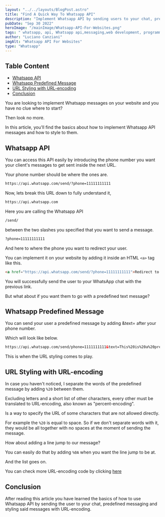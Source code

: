 ```yaml
---
layout: "../../layouts/BlogPost.astro"
title: "Find A Quick Way To Whatsapp API"
description: "Implement Whatsapp API by sending users to your chat, predefined messaging, and styling messages with URL-encoding."
pubDate: "Sep 30 2022"
heroImage: "/mainImage/Whatsapp-API-For-Websites.png"
tags: " whatsapp, api, Whatsapp api,messaging,web development, programming"
author: "Luciano Canziani"
imgAlt: "Whatsapp API For Websites"
type: "Whatsapp"
---
```


## Table Content

- <a href="#Whatsapp-API" class="table-content-item">Whatsapp API</a>
- <a href="#Predefined-Message" class="table-content-item">Whatsapp Predefined Message</a>
- <a href="#URL-encoding" class="table-content-item">URL Styling with URL-encoding</a>
- <a href="#Conclusion" class="table-content-item">Conclusion</a>


You are looking to implement Whatsapp messages on your website and you have no clue where to start?

Then look no more.

In this article, you'll find the basics about how to implement Whatsapp API messages and how to style to them.

<a name="Whatsapp-API"></a>

## Whatsapp API

You can access this API easily by introducing the phone number you want your client's messages to get sent inside the next URL.

Your phone number should be where the ones are.

```html
https://api.whatsapp.com/send/?phone=11111111111
```

Now, lets break this URL down to fully understand it,

```html
https://api.whatsapp.com
```

Here you are calling the Whatsapp API

```html
/send/
```

between the two slashes you specified that you want to send a message.

```html
?phone=11111111111
```

And here to where the phone you want to redirect your user.

You can implement it on your website by adding it inside an HTML ```<a>``` tag like this.

```html
<a href="https://api.whatsapp.com/send/?phone=11111111111">Redirect to Whatsapp</a>
```

You will successfully send the user to your WhatsApp chat with the previous link.

But what about if you want them to go with a predefined text message?

<a name="Predefined-Message"></a>

## Whatsapp Predefined Message

You can send your user a predefined message by adding &text= after your phone number.

Which will look like below.

```html
https://api.whatsapp.com/send/phone=1111111111&text=This%20is%20a%20predefined%20message
```

This is when the URL styling comes to play.

<a name="URL-encoding"></a>

## URL Styling with URL-encoding

In case you haven't noticed, I separate the words of the predefined message by adding ```%20``` between them.

Excluding letters and a short list of other characters, every other must be translated to URL-encoding, also known as "percent-encoding".

Is a way to specify the URL of some characters that are not allowed directly.

For example the ```%20``` is equal to space. So if we don't separate words with it, they would be all together with no spaces at the moment of sending the message.

How about adding a line jump to our message?

You can easily do that by adding ```%0A``` when you want the line jump to be at.

And the list goes on.

You can check more URL-encoding code by clicking <a href="https://www.urlencoder.org/" target=”_blank”>here</a>

<a name="Conclusion"></a>

## Conclusion

After reading this article you have learned the basics of how to use Whatsapp API by sending the user to your chat, predefined messaging and styling said messages with URL-encoding.